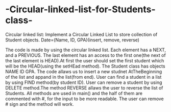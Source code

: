 # -Circular-linked-list-for-Students-class-
 
 Circular linked list: Implement a Circular Linked List to store collection of Student      objects. Date=(Name, ID, GPA)(insert, remove, reverse)

The code is made by using the circular linked list. Each element has a NEXT, and a PREVIOUS. The last element has an access to the first one(the next of the last element is HEAD).At first the user should set the first student which will be the HEAD(using the setHEad method). The Student class has objects NAME ID GPA. The code allaws us to insert a new studnet AtTheBeginning of the list and appand in the list(from end). User can find a student in a list by using FIND method(by student ID). User can remove a student by using DELETE method.The method REVERSE allaws the user to reverse the list of Students.
All methods are used in main() and the half of them are commented with #, for the input to be more readable. The user can remove # sign and the method will work.
